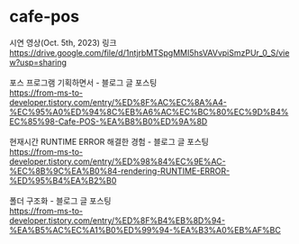 # cafe-pos

시연 영상(Oct. 5th, 2023) 링크<br>
https://drive.google.com/file/d/1ntjrbMTSpgMMI5hsVAVvpiSmzPUr_0_S/view?usp=sharing
<br>
<br>
포스 프로그램 기획하면서 - 블로그 글 포스팅<br>
https://from-ms-to-developer.tistory.com/entry/%ED%8F%AC%EC%8A%A4-%EC%95%A0%ED%94%8C%EB%A6%AC%EC%BC%80%EC%9D%B4%EC%85%98-Cafe-POS-%EA%B8%B0%ED%9A%8D
<br>
<br>
현재시간 RUNTIME ERROR 해결한 경험 - 블로그 글 포스팅<br>
https://from-ms-to-developer.tistory.com/entry/%ED%98%84%EC%9E%AC-%EC%8B%9C%EA%B0%84-rendering-RUNTIME-ERROR-%ED%95%B4%EA%B2%B0
<br>
<br>
폴더 구조화 - 블로그 글 포스팅<br>
https://from-ms-to-developer.tistory.com/entry/%ED%8F%B4%EB%8D%94-%EA%B5%AC%EC%A1%B0%ED%99%94-%EA%B3%A0%EB%AF%BC
<br>
<br>
